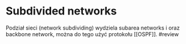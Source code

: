 # Subdivided networks
Podział sieci (network subdividing) wydziela subarea networks i oraz backbone network, można do tego użyć protokołu [[OSPF]]. #review